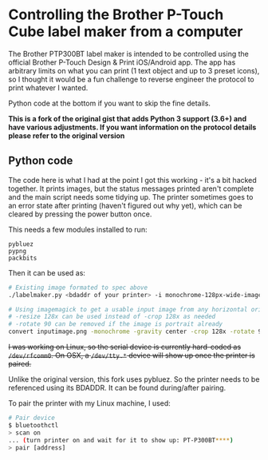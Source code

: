 # Controlling the Brother P-Touch Cube label maker from a computer

The Brother PTP300BT label maker is intended to be controlled using the official Brother P-Touch Design & Print iOS/Android app. The app has arbitrary limits on what you can print (1 text object and up to 3 preset icons), so I thought it would be a fun challenge to reverse engineer the protocol to print whatever I wanted.

Python code at the bottom if you want to skip the fine details.

**This is a fork of the original gist that adds Python 3 support (3.6+) and have various adjustments. If you want information on the protocol details please refer to the original version**

## Python code

The code here is what I had at the point I got this working - it's a bit hacked together. It prints images, but the status messages printed aren't complete and the main script needs some tidying up. The printer sometimes goes to an error state after printing (haven't figured out why yet), which can be cleared by pressing the power button once.

This needs a few modules installed to run:

```
pybluez
pypng
packbits
```

Then it can be used as:

```sh
# Existing image formated to spec above
./labelmaker.py <bdaddr of your printer> -i monochrome-128px-wide-image.png

# Using imagemagick to get a usable input image from any horizontal oriented image
# -resize 128x can be used instead of -crop 128x as needed
# -rotate 90 can be removed if the image is portrait already
convert inputimage.png -monochrome -gravity center -crop 128x -rotate 90 -flop out.png
```

<strike>I was working on Linux, so the serial device is currently hard-coded as `/dev/rfcomm0`. On OSX, a `/dev/tty.*` device will show up once the printer is paired.</strike>

Unlike the original version, this fork uses pybluez. So the printer needs to be referenced using its BDADDR. It can be found during/after pairing.

To pair the printer with my Linux machine, I used:

```sh
# Pair device
$ bluetoothctl
> scan on
... (turn printer on and wait for it to show up: PT-P300BT****)
> pair [address]
```
